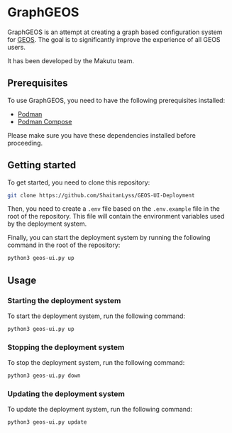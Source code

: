 # GraphGEOS

GraphGEOS is an attempt at creating a graph based configuration system for [GEOS](https://github.com/GEOS-DEV/GEOS). The goal is to significantly improve the experience of all GEOS users.

It has been developed by the Makutu team.

## Prerequisites

To use GraphGEOS, you need to have the following prerequisites installed:

- [Podman](https://podman.io/)
- [Podman Compose](https://github.com/containers/podman-compose) 

Please make sure you have these dependencies installed before proceeding.

## Getting started

To get started, you need to clone this repository:

```bash
git clone https://github.com/ShaitanLyss/GEOS-UI-Deployment
```

Then, you need to create a `.env` file based on the `.env.example` file in the root of the repository. This file will contain the environment variables used by the deployment system.

    
Finally, you can start the deployment system by running the following command in the root of the repository:
    
```bash
python3 geos-ui.py up
```

## Usage

### Starting the deployment system

To start the deployment system, run the following command:

```bash
python3 geos-ui.py up
```

### Stopping the deployment system

To stop the deployment system, run the following command:

```bash
python3 geos-ui.py down
```

### Updating the deployment system

To update the deployment system, run the following command:

```bash
python3 geos-ui.py update
```


